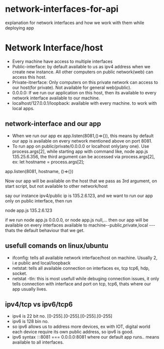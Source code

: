 # network-interfaces-for-api
explanation for network interfaces and how we work with them while deploying app

# Network Interface/host
* Every machine have access to multiple interfaces
* Public-interface: by default available to us as ipv4 address when we create new instance. All other computers on public network(web) can access this host.
* Private-itnerface: Only computers on this private network can access to our host(for private). Not available for general web(public).
* 0.0.0.0: If we run our application on this host, then its available to every network interface available to our machine.
* localhost/127.0.0.1/loopback: available with every machine. to work with local apps.

## network-interface and our app
* When we run our app ex app.listen(8081,()=>{}), this means by default our app is available on every network mentioned above on port 8081.
* To run app on public/private/0.0.0.0 or localhost only(any one). Use process.args[2], while starting app with command like, node app.js 135.25.6.356, the third argument can be accessed via process.args[2],
ex:
let hostname = process.args[2];

app.listen(8081, hostname, ()=>{})

Now our app will be available on the host that we pass as 3rd argument, on start script, but not available to other network/host

say our instance ipv4/public ip is 135.2.6.123, and we want to run our app only on public interface, then run 

node app.js 135.2.6.123

if we run node app.js 0.0.0.0, or node app.js null,... then our app will be available on every interfaces available to machine--public,private,local --- thats the default behaviour that we get.

## usefull comands on linux/ubuntu
 * ifconfig: tells all available network interface/host on machine. Usually 2, i.e public and local/loopback
 * netstat: tells all available connection on interfaces ex, tcp tcp6, hdp, socket.
 * netstat -tln: this is most usefull while debuging connection issues, it only tells connection with interface and port on tcp, tcp6, thats where our app usually lives.
 
 ## ipv4/tcp vs ipv6/tcp6
 * ipv4 is 22 bit no. [0-255].[0-255].[0-255].[0-255]
 * ipv6 is 128 bin no. 
 * so ipv6 allows us to address more devices, ex with IOT, digital world each device require its own public address, so ipv6 is good.
 * ipv6 syntax :::8081 === 0.0.0.0:8081 where our default app runs.. means available to all interfaces.
